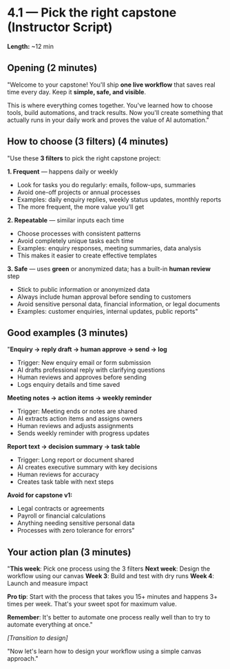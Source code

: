 # 4.1 — Pick the right capstone (Instructor Script)

**Length:** ~12 min

## Opening (2 minutes)
"Welcome to your capstone! You'll ship **one live workflow** that saves real time every day. Keep it **simple, safe, and visible**.

This is where everything comes together. You've learned how to choose tools, build automations, and track results. Now you'll create something that actually runs in your daily work and proves the value of AI automation."

## How to choose (3 filters) (4 minutes)
"Use these **3 filters** to pick the right capstone project:

**1. Frequent** — happens daily or weekly
- Look for tasks you do regularly: emails, follow-ups, summaries
- Avoid one-off projects or annual processes
- Examples: daily enquiry replies, weekly status updates, monthly reports
- The more frequent, the more value you'll get

**2. Repeatable** — similar inputs each time
- Choose processes with consistent patterns
- Avoid completely unique tasks each time
- Examples: enquiry responses, meeting summaries, data analysis
- This makes it easier to create effective templates

**3. Safe** — uses **green** or anonymized data; has a built-in **human review** step
- Stick to public information or anonymized data
- Always include human approval before sending to customers
- Avoid sensitive personal data, financial information, or legal documents
- Examples: customer enquiries, internal updates, public reports"

## Good examples (3 minutes)
"**Enquiry → reply draft → human approve → send → log**
- Trigger: New enquiry email or form submission
- AI drafts professional reply with clarifying questions
- Human reviews and approves before sending
- Logs enquiry details and time saved

**Meeting notes → action items → weekly reminder**
- Trigger: Meeting ends or notes are shared
- AI extracts action items and assigns owners
- Human reviews and adjusts assignments
- Sends weekly reminder with progress updates

**Report text → decision summary → task table**
- Trigger: Long report or document shared
- AI creates executive summary with key decisions
- Human reviews for accuracy
- Creates task table with next steps

**Avoid for capstone v1:**
- Legal contracts or agreements
- Payroll or financial calculations
- Anything needing sensitive personal data
- Processes with zero tolerance for errors"

## Your action plan (3 minutes)
"**This week**: Pick one process using the 3 filters
**Next week**: Design the workflow using our canvas
**Week 3**: Build and test with dry runs
**Week 4**: Launch and measure impact

**Pro tip**: Start with the process that takes you 15+ minutes and happens 3+ times per week. That's your sweet spot for maximum value.

**Remember**: It's better to automate one process really well than to try to automate everything at once."

_[Transition to design]_

"Now let's learn how to design your workflow using a simple canvas approach."